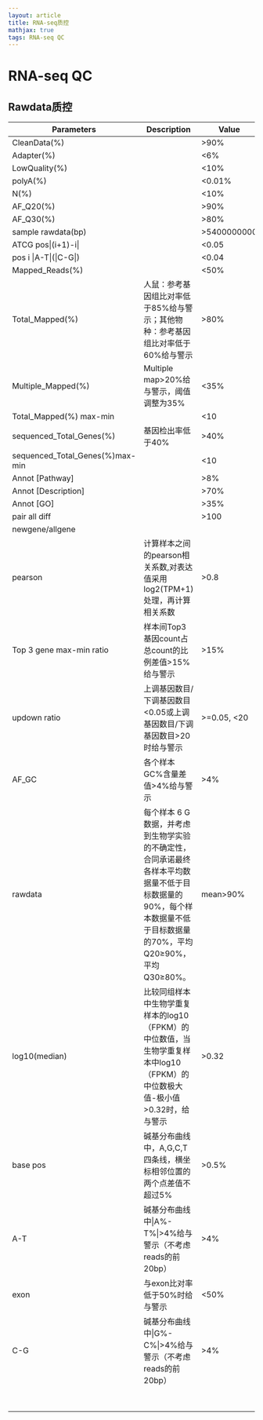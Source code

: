 ```yaml
---
layout: article
title: RNA-seq质控
mathjax: true
tags: RNA-seq QC
---
```


# RNA-seq QC

## Rawdata质控

| Parameters                      | Description                                                  | Value       |
| ------------------------------- | ------------------------------------------------------------ | ----------- |
| CleanData(%)                    |                                                              | >90%        |
| Adapter(%)                      |                                                              | <6%         |
| LowQuality(%)                   |                                                              | <10%        |
| polyA(%)                        |                                                              | <0.01%      |
| N(%)                            |                                                              | <10%        |
| AF_Q20(%)                       |                                                              | >90%        |
| AF_Q30(%)                       |                                                              | >80%        |
| sample rawdata(bp)              |                                                              | >5400000000 |
| ATCG pos\|(i+1)-i\|             |                                                              | <0.05       |
| pos i \|A-T\|(\|C-G\|)          |                                                              | <0.04       |
| Mapped_Reads(%)                 |                                                              | <50%        |
| Total_Mapped(%)                 | 人鼠：参考基因组比对率低于85%给与警示；其他物种：参考基因组比对率低于60%给与警示 | >80%        |
| Multiple_Mapped(%)              | Multiple map>20%给与警示，阈值调整为35%                      | <35%        |
| Total_Mapped(%) max-min         |                                                              | <10         |
| sequenced_Total_Genes(%)        | 基因检出率低于40%                                            | >40%        |
| sequenced_Total_Genes(%)max-min |                                                              | <10         |
| Annot [Pathway]                 |                                                              | >8%         |
| Annot [Description]             |                                                              | >70%        |
| Annot [GO]                      |                                                              | >35%        |
| pair all diff                   |                                                              | >100        |
| newgene/allgene                 |                                                              |             |
| pearson                         | 计算样本之间的pearson相关系数,对表达值采用 log2(TPM+1)处理，再计算相关系数 | >0.8        |
| Top 3 gene max-min ratio        | 样本间Top3基因count占总count的比例差值>15%给与警示           | >15%        |
| updown ratio                    | 上调基因数目/下调基因数目<0.05或上调基因数目/下调基因数目>20时给与警示 | >=0.05, <20 |
| AF_GC                           | 各个样本GC%含量差值>4%给与警示                               | >4%         |
| rawdata                         | 每个样本 6 G数据，并考虑到生物学实验的不确定性，合同承诺最终各样本平均数据量不低于目标数据量的90%，每个样本数据量不低于目标数据量的70%，平均Q20≥90%，平均Q30≥80%。 | mean>90%    |
| log10(median)                   | 比较同组样本中生物学重复样本的log10（FPKM）的中位数值，当生物学重复样本中log10（FPKM）的中位数极大值-极小值>0.32时，给与警示 | >0.32       |
| base pos                        | 碱基分布曲线中，A,G,C,T四条线，横坐标相邻位置的两个点差值不超过5% | >0.5%       |
| A-T                             | 碱基分布曲线中\|A%-T%\|\>4%给与警示（不考虑reads的前20bp）   | \>4%        |
| exon                            | 与exon比对率低于50%时给与警示                                | <50%        |
| C-G                             | 碱基分布曲线中\|G%-C%\|\>4%给与警示（不考虑reads的前20bp）   | \>4%        |
|                                 |                                                              |             |
|                                 |                                                              |             |
|                                 |                                                              |             |
|                                 |                                                              |             |
|                                 |                                                              |             |
|                                 |                                                              |             |
|                                 |                                                              |             |
|                                 |                                                              |             |



